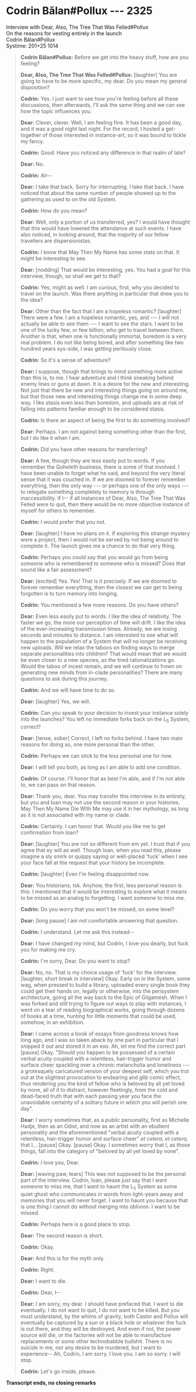 # Codrin Bălan#Pollux --- 2325

Interview with Dear, Also, The Tree That Was Felled#Pollux  
On the reasons for vesting entirely in the launch  
Codrin Bălan#Pollux  
Systime: 201+25 1014

> **Codrin Bălan#Pollux:** Before we get into the heavy stuff, how are you feeling?
> 
> **Dear, Also, The Tree That Was Felled#Pollux:** [laughter] You are going to have to be more specific, my dear. Do you mean my general disposition?
> 
> **Codrin:** Yes. I just want to see how you're feeling before all these discussions, then afterwards, I'll ask the same thing and we can see how the topic influences you.
> 
> **Dear:** Clever, clever. Well, I am feeling fine. It has been a good day, and it was a good night last night. For the record, I hosted a get-together of those interested in instance-art, so it was bound to tickle my fancy.
> 
> **Codrin:** Good. Have you noticed any difference in that realm of late?
> 
> **Dear:** No.
> 
> **Codrin:** Alr--
> 
> **Dear:** I take that back. Sorry for interrupting. I take that back. I have noticed that about the same number of people showed up to the gathering as used to on the old System.
> 
> **Codrin:** How do you mean?
> 
> **Dear:** Well, only a portion of us transferred, yes? I would have thought that this would have lowered the attendance at such events. I have also noticed, in looking around, that the majority of our fellow travellers are dispersionistas.
> 
> **Codrin:** I know that May Then My Name has some stats on that. It might be interesting to see.
> 
> **Dear:** [nodding] That would be interesting, yes. You had a goal for this interview, though, so shall we get to that?
> 
> **Codrin:** Yes, might as well. I am curious, first, why you decided to travel on the launch. Was there anything in particular that drew you to the idea?
> 
> **Dear:** Other than the fact that I am a hopeless romantic? [laughter] There were a few. I am a hopeless romantic, yes, and --- I will not actually be able to see them --- I want to see the stars. I want to be one of the lucky few, or few billion, who get to travel between them. Another is that, when one is functionally immortal, boredom is a very real problem. I do not like being bored, and after something like two hundred years sys-side, I was getting perilously close.
> 
> **Codrin:** So it's a sense of adventure?
> 
> **Dear:** I suppose, though that brings to mind something more active than this is, to me. I hear adventure and I think sneaking behind enemy lines or guns at dawn. It is a desire for the new and interesting. Not just that there be new and interesting things going on around me, but that those new and interesting things change me in some deep way. I like stasis even less than boredom, and uploads are at risk of falling into patterns familiar enough to be considered stasis.
> 
> **Codrin:** Is there an aspect of being the first to do something involved?
> 
> **Dear:** Perhaps. I am not against being something other than the first, but I do like it when I am.
> 
> **Codrin:** Did you have other reasons for transferring?
> 
> **Dear:** A few, though they are less easily put to words. If you remember the Qoheleth business, there is some of that involved. I have been unable to forget what he said, and beyond the very literal sense that it was couched in. If we are doomed to forever remember everything, then the only way --- or perhaps one of the only ways --- to relegate something completely to memory is through inaccessibility. If I-- if all instances of Dear, Also, The Tree That Was Felled were to quit, then there would be no more objective instance of myself for others to remember.
> 
> **Codrin:** I would prefer that you not.
> 
> **Dear:** [laughter] I have no plans on it. If exploring this strange mystery were a project, then I would not be served by not being around to complete it. The launch gives me a chance to do that very thing.
> 
> **Codrin:** Perhaps you could say that you would go from being someone who is remembered to someone who is missed? Does that sound like a fair assessment?
> 
> **Dear:** [excited] Yes. Yes! That is it precisely. If we are doomed to forever remember everything, then the closest we can get to being forgotten is to turn memory into longing.
> 
> **Codrin:** You mentioned a few more reasons. Do you have others?
> 
> **Dear:** Even less easily put to words. I like the idea of relativity. The faster we go, the more our perception of time will drift. I like the idea of the ever-increasing transmission times. Already, we are losing seconds and minutes to distance. I am interested to see what will happen to the population of a System that will no longer be receiving new uploads. Will we relax the taboos on finding ways to merge separate personalities into children? That would mean that we would be even closer to a new species, as the tired rationalizations go. Would the taboo of incest remain, and we will continue to frown on generating new minds from in-clade personalities? There are many questions to ask during this journey.
> 
> **Codrin:** And we will have time to do so.
> 
> **Dear:** [laughter] Yes, we will.
> 
> **Codrin:** Can you speak to your decision to invest your instance solely into the launches? You left no immediate forks back on the L<sub>5</sub> System, correct?
> 
> **Dear:** [tense, sober] Correct, I left no forks behind. I have two main reasons for doing so, one more personal than the other.
> 
> **Codrin:** Perhaps we can stick to the less personal one for now.
> 
> **Dear:** I will tell you both, as long as I am able to add one condition.
> 
> **Codrin:** Of course. I'll honor that as best I'm able, and if I'm not able to, we can pass on that reason.
> 
> **Dear:** Thank you, dear. You may transfer this interview in its entirety, but you and Ioan may not use the second reason in your histories. May Then My Name Die With Me may use it in her mythology, as long as it is not associated with my name or clade.
> 
> **Codrin:** Certainly. I can honor that. Would you like me to get confirmation from Ioan?
> 
> **Dear:** [laughter] You are not so different from em yet. I trust that if you agree that ey will as well. Though Ioan, when you read this, please imagine a sly smirk or quippy saying or well-placed 'fuck' when I see your face fall at the request that your history be incomplete.
> 
> **Codrin:** [laughter] Even I'm feeling disappointed now.
> 
> **Dear:** You historians, tsk. Anyhow, the first, less personal reason is this: I mentioned that it would be interesting to explore what it means to be missed as an analog to forgetting. I want someone to miss me.
> 
> **Codrin:** Do you worry that you won't be missed, on some level?
> 
> **Dear:** [long pause] I am not comfortable answering that question.
> 
> **Codrin:** I understand. Let me ask this instead--
> 
> **Dear:** I have changed my mind, but Codrin, I love you dearly, but fuck you for making me cry.
> 
> **Codrin:** I'm sorry, Dear. Do you want to stop?
> 
> **Dear:** No, no. That is my choice usage of 'fuck' for the interview. [laughter, short break in interview] Okay. Early on in the System, some wag, when pressed to build a library, uploaded every single book they could get their hands on, legally or otherwise, into the perisystem architecture, going all the way back to the Epic of Gilgamesh. When I was forked and still trying to figure out ways to play with instances, I went on a tear of reading biographical works, going through dozens of books at a time, hunting for little moments that could be used, somehow, in an exhibition.
> 
> **Dear:** I came across a book of essays from goodness knows how long ago, and I was so taken aback by one part in particular that I snipped it out and stored it in an exo. Ah, let me find the correct part [pause] Okay. "Should you happen to be possessed of a certain verbal acuity coupled with a relentless, hair-trigger humor and surface cheer spackling over a chronic melancholia and loneliness --- a grotesquely caricatured version of your deepest self, which you trot out at the slightest provocation to endearing and glib comic effect, thus rendering you the kind of fellow who is beloved by all yet loved by none, all of it to distract, however fleetingly, from the cold and dead-faced truth that with each passing year you face the unavoidable certainty of a solitary future in which you will perish one day".
> 
> **Dear:** I worry sometimes that, as a public personality, first as Michelle Hadje, then as an Odist, and now as an artist with an ebullient personality and the aforementioned "verbal acuity coupled with a relentless, hair-trigger humor and surface cheer" *et cetera, et cetera,* that I... [pause] Okay. [pause] Okay. I sometimes worry that I, as those things, fall into the category of "beloved by all yet loved by none".
> 
> **Codrin:** *I* love you, Dear.
> 
> **Dear:** [waving paw, tears] This was not supposed to be the personal part of the interview. Codrin, Ioan, please just say that I want someone to miss me, that I want to haunt the L<sub>5</sub> System as some quiet ghost who communicates in words from light-years away and memories that you will never forget. I want to haunt you because that is one thing I cannot do without merging into oblivion. I want to be missed.
> 
> **Codrin:** Perhaps here is a good place to stop.
> 
> **Dear:** The second reason is short.
> 
> **Codrin:** Okay.
> 
> **Dear:** And this is for the myth only.
> 
> **Codrin:** Right.
> 
> **Dear:** I want to die.
> 
> **Codrin:** Dear, I--
> 
> **Dear:** I am sorry, my dear. I should have prefaced that. I want to die eventually. I do not want to quit, I do not want to be killed. But you must understand, by the whims of gravity, both Castor and Pollux will eventually be captured by a sun or a black hole or whatever the fuck is out there, and they will be destroyed. And even if not, the power source will die, or the factories will not be able to manufacture replacements or some other technobabble bullshit. There is no suicide in me, nor any desire to be murdered, but I want to experience-- Ah, Codrin, I am sorry. I love you. I am so sorry. I will stop.
> 
> **Codrin:** Let's go inside, please.

**Transcript ends, no closing remarks**

